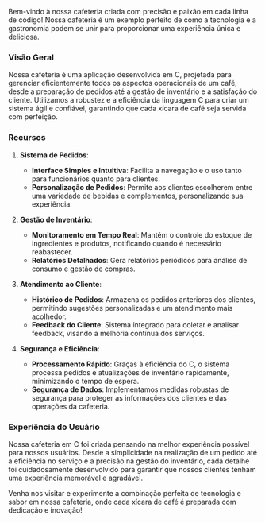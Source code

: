 
Bem-vindo à nossa cafeteria criada com precisão e paixão em cada linha de código! Nossa cafeteria é um exemplo perfeito de como a tecnologia e a gastronomia podem se unir para proporcionar uma experiência única e deliciosa.

### Visão Geral

Nossa cafeteria é uma aplicação desenvolvida em C, projetada para gerenciar eficientemente todos os aspectos operacionais de um café, desde a preparação de pedidos até a gestão de inventário e a satisfação do cliente. Utilizamos a robustez e a eficiência da linguagem C para criar um sistema ágil e confiável, garantindo que cada xícara de café seja servida com perfeição.

### Recursos

1. **Sistema de Pedidos**:
   - **Interface Simples e Intuitiva**: Facilita a navegação e o uso tanto para funcionários quanto para clientes.
   - **Personalização de Pedidos**: Permite aos clientes escolherem entre uma variedade de bebidas e complementos, personalizando sua experiência.

2. **Gestão de Inventário**:
   - **Monitoramento em Tempo Real**: Mantém o controle do estoque de ingredientes e produtos, notificando quando é necessário reabastecer.
   - **Relatórios Detalhados**: Gera relatórios periódicos para análise de consumo e gestão de compras.

3. **Atendimento ao Cliente**:
   - **Histórico de Pedidos**: Armazena os pedidos anteriores dos clientes, permitindo sugestões personalizadas e um atendimento mais acolhedor.
   - **Feedback do Cliente**: Sistema integrado para coletar e analisar feedback, visando a melhoria contínua dos serviços.

4. **Segurança e Eficiência**:
   - **Processamento Rápido**: Graças à eficiência do C, o sistema processa pedidos e atualizações de inventário rapidamente, minimizando o tempo de espera.
   - **Segurança de Dados**: Implementamos medidas robustas de segurança para proteger as informações dos clientes e das operações da cafeteria.

### Experiência do Usuário

Nossa cafeteria em C foi criada pensando na melhor experiência possível para nossos usuários. Desde a simplicidade na realização de um pedido até a eficiência no serviço e a precisão na gestão do inventário, cada detalhe foi cuidadosamente desenvolvido para garantir que nossos clientes tenham uma experiência memorável e agradável.

Venha nos visitar e experimente a combinação perfeita de tecnologia e sabor em nossa cafeteria, onde cada xícara de café é preparada com dedicação e inovação!
